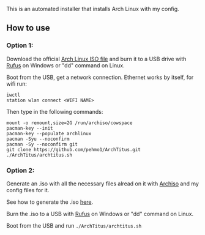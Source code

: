 This is an automated installer that installs Arch Linux with my config.

## How to use

### Option 1:
Download the official [Arch Linux ISO file](https://archlinux.org/download) and burn it to a USB drive with [Rufus](https://rufus.ie/en/) on Windows or "dd" command on Linux.

Boot from the USB, get a network connection. Ethernet works by itself, for wifi run:
```
iwctl
station wlan connect <WIFI NAME>
```
Then type in the following commands:

```
mount -o remount,size=2G /run/archiso/cowspace
pacman-key --init
pacman-key --populate archlinux
pacman -Syu --noconfirm
pacman -Sy --noconfirm git
git clone https://github.com/pehmo1/ArchTitus.git
./ArchTitus/archtitus.sh
```

### Option 2:
Generate an .iso with all the necessary files alread on it with [Archiso](https://wiki.archlinux.org/title/Archiso) and my config files for it.

See how to generate the .iso [here](https://github.com/pehmo1/archimg).

Burn the .iso to a USB with [Rufus](https://rufus.ie/en/) on Windows or "dd" command on Linux.

Boot from the USB and run ```./ArchTitus/archtitus.sh```